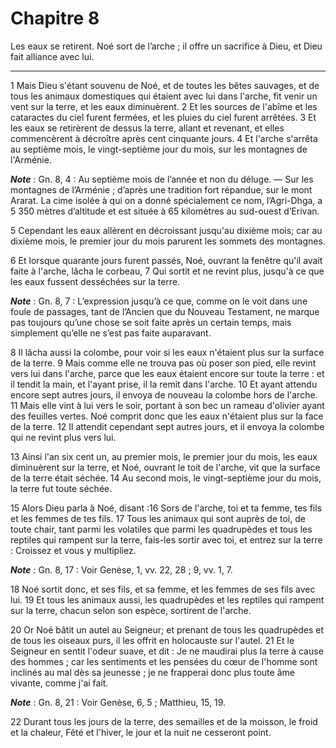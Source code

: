 # Chapitre 8

Les eaux se retirent.
Noé sort de l’arche ; il offre un sacrifice à Dieu, et Dieu fait alliance avec lui.

***

1 Mais Dieu s'étant souvenu de Noé, et de toutes les bêtes sauvages, et de tous les animaux domestiques qui étaient avec lui dans l'arche, fit venir un vent sur la terre, et les eaux diminuèrent. 2 Et les sources de l'abîme et les cataractes du ciel furent fermées, et les pluies du ciel furent arrêtées. 3 Et les eaux se retirèrent de dessus la terre, allant et revenant, et elles commencèrent à décroître après cent cinquante jours. 4 Et l'arche s'arrêta au septième mois, le vingt-septième jour du mois, sur les montagnes de l'Arménie.

***Note*** :  Gn. 8, 4 : Au septième mois de l’année et non du déluge. ― Sur les montagnes de l’Arménie ; d’après une tradition fort répandue, sur le mont Ararat. La cime isolée à qui on a donné spécialement ce nom, l’Agri-Dhga, a 5 350 mètres d’altitude et est située à 65 kilomètres au sud-ouest d’Erivan.

5 Cependant les eaux allèrent en décroissant jusqu'au dixième mois; car au dixième mois, le premier jour du mois parurent les sommets des montagnes.


6 Et lorsque quarante jours furent passés, Noé, ouvrant la fenêtre qu'il avait faite à l'arche, lâcha le corbeau, 7 Qui sortit et ne revint plus, jusqu'à ce que les eaux fussent desséchées sur la terre.

***Note*** :  Gn. 8, 7 : L’expression jusqu’à ce que, comme on le voit dans une foule de passages, tant de l’Ancien que du Nouveau Testament, ne marque pas toujours qu’une chose se soit faite après un certain temps, mais simplement qu’elle ne s’est pas faite auparavant.

8 Il lâcha aussi la colombe, pour voir si les eaux n'étaient plus sur la surface de la terre. 9 Mais comme elle ne trouva pas où poser son pied, elle revint vers lui dans l'arche, parce que les eaux étaient encore sur toute la terre : et il tendit la main, et l'ayant prise, il la remit dans l'arche. 10 Et ayant attendu encore sept autres jours, il envoya de nouveau la colombe hors de l'arche. 11 Mais elle vint à lui vers le soir, portant à son bec un rameau d'olivier ayant des feuilles vertes. Noé comprit donc que les eaux n'étaient plus sur la face de la terre. 12 Il attendit cependant sept autres jours, et il envoya la colombe qui ne revint plus vers lui.


13 Ainsi l'an six cent un, au premier mois, le premier jour du mois, les eaux diminuèrent sur la terre, et Noé, ouvrant le toit de l'arche, vit que la surface de la terre était séchée. 14 Au second mois, le vingt-septième jour du mois, la terre fut toute séchée.


15 Alors Dieu parla à Noé, disant :16 Sors de l'arche, toi et ta femme, tes fils et les femmes de tes fils. 17 Tous les animaux qui sont auprès de toi, de toute chair, tant parmi les volatiles que parmi les quadrupèdes et tous les reptiles qui rampent sur la terre, fais-les sortir avec toi, et entrez sur la terre : Croissez et vous y multipliez.

***Note*** :  Gn. 8, 17 : Voir Genèse, 1, vv. 22, 28 ; 9, vv. 1, 7.

18 Noé sortit donc, et ses fils, et sa femme, et les femmes de ses fils avec lui. 19 Et tous les animaux aussi, les quadrupèdes et les reptiles qui rampent sur la terre, chacun selon son espèce, sortirent de l'arche.


20 Or Noé bâtit un autel au Seigneur; et prenant de tous les quadrupèdes et de tous les oiseaux purs, il les offrit en holocauste sur l'autel. 21 Et le Seigneur en sentit l'odeur suave, et dit : Je ne maudirai plus la terre à cause des hommes ; car les sentiments et les pensées du cœur de l'homme sont inclinés au mal dès sa jeunesse ; je ne frapperai donc plus toute âme vivante, comme j'ai fait.

***Note*** :  Gn. 8, 21 : Voir Genèse, 6, 5 ; Matthieu, 15, 19.

22 Durant tous les jours de la terre, des semailles et de la moisson, le froid et la chaleur, Fêté et l'hiver, le jour et la nuit ne cesseront point.

